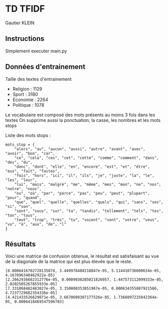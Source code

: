 # TD TFIDF

Gautier KLEIN

## Instructions

Simplement executer main.py

## Données d'entrainement

Taille des textes d'entrainement

- Religion : 1129
- Sport : 3180
- Economie : 2264
- Politique : 1078

Le vocabulaire est composé des mots présents au moins 3 fois dans les textes
On supprime aussi la ponctuation, la casse, les nombres et les mots stops

Liste des mots stops :

``` {python}
mots_stop = {
    "alors", "au", "aucun", "aussi", "autre", "avant", "avec", "avoir", "bon", "car", 
    "ce", "cela", "ces", "cet", "cette", "comme", "comment", "dans", "des", "du", 
    "donc", "dont", "elle", "en", "encore", "est", "et", "être", "eux", "fait", "faites", 
    "fois", "hors", "ici", "il", "ils", "je", "juste", "la", "le", "les", "leur", 
    "lui", "mais", "malgré", "me", "même", "mes", "mon", "ne", "nos", "notre", "nous", 
    "ou", "où", "par", "parce", "pas", "peu", "peut", "plupart", "pour", "quand", 
    "que", "quel", "quelle", "quelles", "quels", "qui", "sans", "ses", "si", "son", 
    "sont", "sous", "sur", "ta", "tandis", "tellement", "tels", "tes", "ton", "tous", 
    "tout", "trop", "très", "tu", "voient", "vont", "votre", "vous", "vu", "à", "aux", "de", "l"
}
```

## Résultats

Voici une matrice de confusion obtenue, le résultat est satisfaisant au vue de la diagonale de la matrice qui est plus élevée que le reste.

``` {python}
[0.0006416702728135874, 3.449976488218847e-05, 5.114410736600634e-05, 4.167896340462922e-05]
[2.2662936682312776e-05, 0.0009030285021826957, 1.447573112099333e-05, 2.0202505267855933e-05]
[7.331068482483027e-05, 3.350808353851967e-05, 0.000634355887921586, 4.7237729682354336e-05]
[4.421433526629071e-05, 3.6670609387177526e-05, 1.7366097225042364e-05, 0.0006418469547596783]
```
